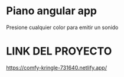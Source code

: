# Piano angular app
Presione cualquier color para emitir un sonido

# LINK DEL PROYECTO
https://comfy-kringle-731640.netlify.app/
